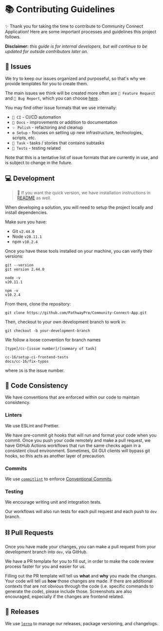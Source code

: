 # 📚 Contributing Guidelines

✨ Thank you for taking the time to contribute to Community Connect Application!
Here are some important processes and guidelines this project follows.

**Disclaimer:** _this guide is for internal developers, but will continue to be updated for outside contributors later on._

## 📝 Issues

We try to keep our issues organized and purposeful, so that's why we provide templates for you to create them.

The main issues we think will be created more often are `🚀 Feature Request` and `🐛 Bug Report`, which you can choose [here](https://github.com/PathwayPro/Community-Connect-App/issues).

You may find other issue formats that we use internally:

- `🚄 CI` - CI/CD automation
- `📖 Docs` - improvements or addition to documentation
- `✨ Polish` - refactoring and cleanup
- `⚙️ Setup` - focuses on setting up new infrastructure, technologies, scripts, etc.
- `📔 Task` - tasks / stories that contains subtasks
- `🧪 Tests` - testing related

Note that this is a tentative list of issue formats that are currently in use, and is subject to change in the future.

## 💻 Development

> 📨 If you want the quick version, we have installation instructions in [README](./README.md) as well.

When developing a solution, you will need to setup the project locally and install dependencies.

Make sure you have:

- Git `v2.44.0`
- Node `v20.11.1`
- npm `v10.2.4`

Once you have these tools installed on your machine, you can verify their versions:

```
git --version
git version 2.44.0

node -v
v20.11.1

npm -v
v10.2.4
```

From there, clone the repository:

```
git clone https://github.com/PathwayPro/Community-Connect-App.git
```

Then, checkout to your own development branch to work in:

```
git checkout -b your-development-branch
```

We follow a loose convention for branch names

```
[type]/cc-[issue number]/[summary of task]

cc-16/setup-ci-frontend-tests
docs/cc-16/fix-typos
```

where `16` is the issue number.

## 📏 Code Consistency

We have conventions that are enforced within our code to maintain consistency.

### Linters

We use ESLint and Prettier.

We have pre-commit git hooks that will run and format your code when you commit. Once you push your code remotely and make a pull request, we have GitHub Actions workflows that run the same checks again in a consistent cloud environment. Sometimes, Git GUI clients will bypass git hooks, so this acts as another layer of precaution.

### Commits

We use [`commitlint`](https://commitlint.js.org) to enforce [Conventional Commits](https://www.conventionalcommits.org/en/v1.0.0/).

### Testing

We encourage writing unit and integration tests.

Our workflows will also run tests for each pull request and each push to `dev` branch.

## ⛓️ Pull Requests

Once you have made your changes, you can make a pull request from your development branch into `dev`, via GitHub.

We have a PR template for you to fill out, in order to make the code review process faster for you and easier for us.

Filling out the PR template will tell us **what** and **why** you made the changes. Your code will tell us **how** those changes are made. If there are additional contexts that are not obvious through the code (i.e. specific commands to generate the code), please include those. Screenshots are also encouraged, especially if the changes are frontend related.

## 🚀 Releases

We use [`lerna`](https://lerna.js.org/docs/api-reference/commands) to manage our releases, package versioning, and changelogs.
